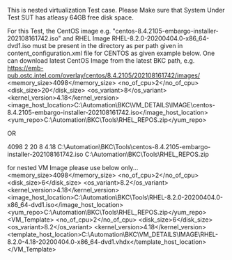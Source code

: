 This is nested virtualization Test case.
Please Make sure that System Under Test SUT has atleasy 64GB free disk space.

For this Test, the CentOS image e.g. "centos-8.4.2105-embargo-installer-202108161742.iso" and
RHEL Image RHEL-8.2.0-20200404.0-x86_64-dvd1.iso must be present
in the directory as per path given in content_configuration.xml file for CENTOS
as given example below.
One can download latest CentOS Image from the latest BKC path, e.g. https://emb-pub.ostc.intel.com/overlay/centos/8.4.2105/202108161742/images/
<CENTOS>
    <ISO>
        <memory_size>4098</memory_size>
        <no_of_cpu>2</no_of_cpu>
        <disk_size>20</disk_size>
        <os_variant>8</os_variant>
        <kernel_version>4.18</kernel_version>
        <image_host_location>C:\Automation\BKC\VM_DETAILS\IMAGE\centos-8.4.2105-embargo-installer-202108161742.iso</image_host_location>
        <yum_repo>C:\Automation\BKC\Tools\RHEL_REPOS.zip</yum_repo>
    </ISO>
</CENTOS>

OR

<CENTOS>
    <ISO>
        <memory_size>4098</memory_size>
        <no_of_cpu>2</no_of_cpu>
        <disk_size>20</disk_size>
        <os_variant>8</os_variant>
        <kernel_version>4.18</kernel_version>
        <image_host_location>C:\Automation\BKC\Tools\centos-8.4.2105-embargo-installer-202108161742.iso</image_host_location>
        <yum_repo>C:\Automation\BKC\Tools\RHEL_REPOS.zip</yum_repo>
    </ISO>
</CENTOS>

for nested VM Image please use below only...
<RHEL>
    <ISO>
        <memory_size>4098</memory_size>
        <no_of_cpu>2</no_of_cpu>
        <disk_size>6</disk_size>
        <os_variant>8.2</os_variant>
        <kernel_version>4.18</kernel_version>
        <image_host_location>C:\Automation\BKC\Tools\RHEL-8.2.0-20200404.0-x86_64-dvd1.iso</image_host_location>
        <yum_repo>C:\Automation\BKC\Tools\RHEL_REPOS.zip</yum_repo>
    </ISO>
    <VM_Template>
        <no_of_cpu>2</no_of_cpu>
        <disk_size>6</disk_size>
        <os_variant>8.2</os_variant>
        <kernel_version>4.18</kernel_version>
        <template_host_location>C:\Automation\BKC\VM_DETAILS\IMAGE\RHEL-8.2.0-4.18-20200404.0-x86_64-dvd1.vhdx</template_host_location>
    </VM_Template>
</RHEL>